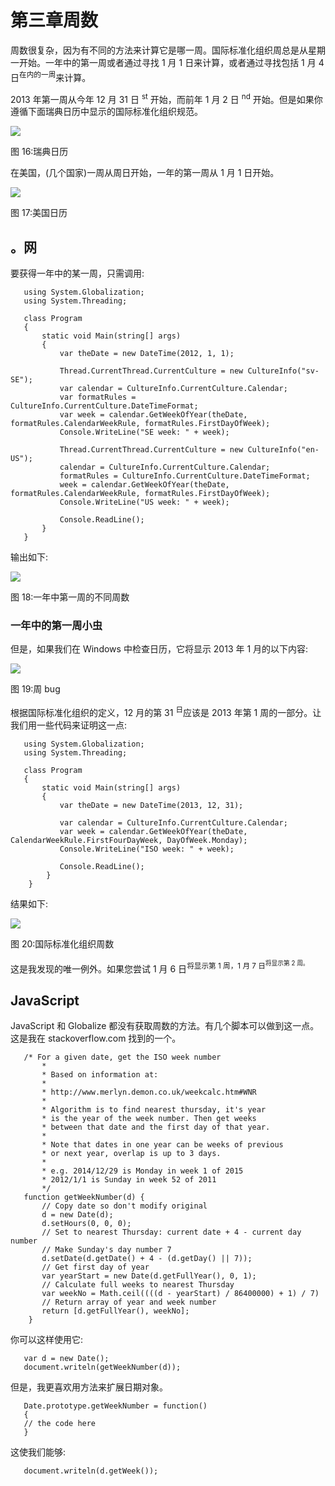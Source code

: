 # 第三章周数

周数很复杂，因为有不同的方法来计算它是哪一周。国际标准化组织周总是从星期一开始。一年中的第一周或者通过寻找 1 月 1 日来计算，或者通过寻找包括 1 月 4 日<sup>在内的一周</sup>来计算。

2013 年第一周从今年 12 月 31 日 <sup>st</sup> 开始，而前年 1 月 2 日 <sup>nd</sup> 开始。但是如果你遵循下面瑞典日历中显示的国际标准化组织规范。

![](../Images/image017.png)

图 16:瑞典日历

在美国，(几个国家)一周从周日开始，一年的第一周从 1 月 1 日开始。

![](../Images/image018.png)

图 17:美国日历

## 。网

要获得一年中的某一周，只需调用:

```
   using System.Globalization;
   using System.Threading;

   class Program
   {
       static void Main(string[] args)
       {
           var theDate = new DateTime(2012, 1, 1);

           Thread.CurrentThread.CurrentCulture = new CultureInfo("sv-SE");
           var calendar = CultureInfo.CurrentCulture.Calendar;
           var formatRules = CultureInfo.CurrentCulture.DateTimeFormat;
           var week = calendar.GetWeekOfYear(theDate, formatRules.CalendarWeekRule, formatRules.FirstDayOfWeek);
           Console.WriteLine("SE week: " + week);

           Thread.CurrentThread.CurrentCulture = new CultureInfo("en-US");
           calendar = CultureInfo.CurrentCulture.Calendar;
           formatRules = CultureInfo.CurrentCulture.DateTimeFormat;
           week = calendar.GetWeekOfYear(theDate, formatRules.CalendarWeekRule, formatRules.FirstDayOfWeek);
           Console.WriteLine("US week: " + week);

           Console.ReadLine();
       }
   }

```

输出如下:

![](../Images/image019.png)

图 18:一年中第一周的不同周数

### 一年中的第一周小虫

但是，如果我们在 Windows 中检查日历，它将显示 2013 年 1 月的以下内容:

![](../Images/image020.png)

图 19:周 bug

根据国际标准化组织的定义，12 月的第 31 <sup>日</sup>应该是 2013 年第 1 周的一部分。让我们用一些代码来证明这一点:

```
   using System.Globalization;
   using System.Threading;

   class Program
   {
       static void Main(string[] args)
       {
           var theDate = new DateTime(2013, 12, 31);

           var calendar = CultureInfo.CurrentCulture.Calendar;
           var week = calendar.GetWeekOfYear(theDate, CalendarWeekRule.FirstFourDayWeek, DayOfWeek.Monday);
           Console.WriteLine("ISO week: " + week);

           Console.ReadLine();
        }
    }

```

结果如下:

![](../Images/image021.png)

图 20:国际标准化组织周数

这是我发现的唯一例外。如果您尝试 1 月 6 日<sup xmlns:epub="http://www.idpf.org/2007/ops">将显示第 1 周，1 月 7 日<sup xmlns:epub="http://www.idpf.org/2007/ops">将显示第 2 周。</sup></sup>

## JavaScript

JavaScript 和 Globalize 都没有获取周数的方法。有几个脚本可以做到这一点。这是我在 stackoverflow.com 找到的一个。

```
   /* For a given date, get the ISO week number
       *
       * Based on information at:
       *
       * http://www.merlyn.demon.co.uk/weekcalc.htm#WNR
       *
       * Algorithm is to find nearest thursday, it's year
       * is the year of the week number. Then get weeks
       * between that date and the first day of that year.
       *
       * Note that dates in one year can be weeks of previous
       * or next year, overlap is up to 3 days.
       *
       * e.g. 2014/12/29 is Monday in week 1 of 2015
       * 2012/1/1 is Sunday in week 52 of 2011
       */
   function getWeekNumber(d) {
       // Copy date so don't modify original
       d = new Date(d);
       d.setHours(0, 0, 0);
       // Set to nearest Thursday: current date + 4 - current day number
       // Make Sunday's day number 7
       d.setDate(d.getDate() + 4 - (d.getDay() || 7));
       // Get first day of year
       var yearStart = new Date(d.getFullYear(), 0, 1);
       // Calculate full weeks to nearest Thursday
       var weekNo = Math.ceil((((d - yearStart) / 86400000) + 1) / 7)
       // Return array of year and week number
       return [d.getFullYear(), weekNo];
    }

```

你可以这样使用它:

```
   var d = new Date();
   document.writeln(getWeekNumber(d));

```

但是，我更喜欢用方法来扩展日期对象。

```
   Date.prototype.getWeekNumber = function()
   {
   // the code here
   }

```

这使我们能够:

```
   document.writeln(d.getWeek());

```